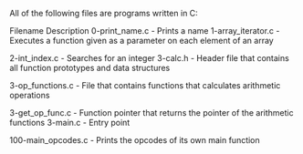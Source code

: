 All of the following files are programs written in C:

Filename Description 0-print_name.c - Prints a name 1-array_iterator.c - Executes a function given as a parameter on each element of an array

2-int_index.c - Searches for an integer 3-calc.h - Header file that contains all function prototypes and data structures

3-op_functions.c - File that contains functions that calculates arithmetic operations

3-get_op_func.c - Function pointer that returns the pointer of the arithmetic functions 3-main.c - Entry point

100-main_opcodes.c - Prints the opcodes of its own main function
